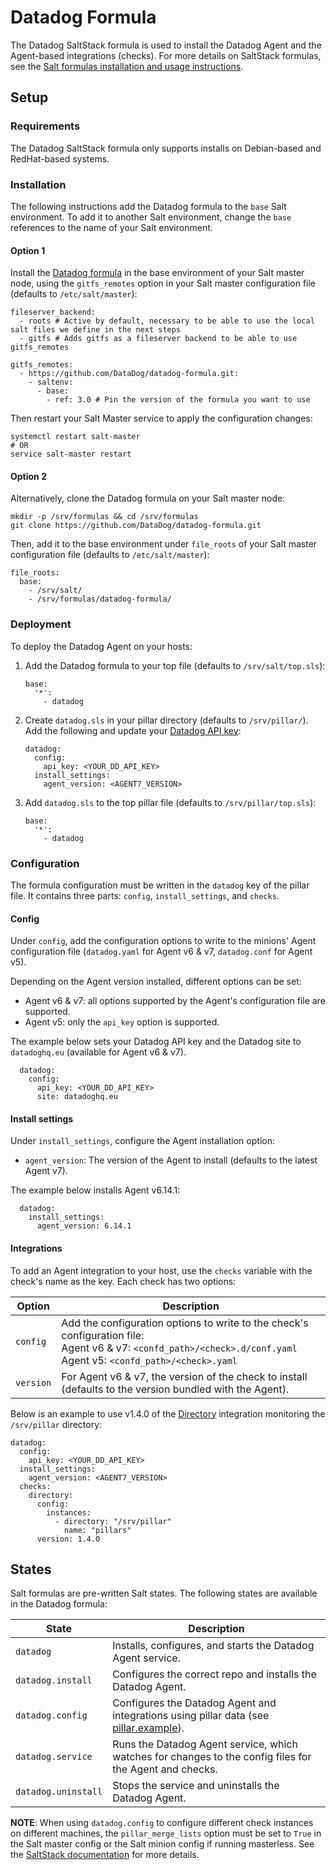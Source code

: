# Datadog Formula

The Datadog SaltStack formula is used to install the Datadog Agent and the Agent-based integrations (checks). For more details on SaltStack formulas, see the [Salt formulas installation and usage instructions][1].

## Setup

### Requirements

The Datadog SaltStack formula only supports installs on Debian-based and RedHat-based systems.

### Installation

The following instructions add the Datadog formula to the `base` Salt environment. To add it to another Salt environment, change the `base` references to the name of your Salt environment.

#### Option 1

Install the [Datadog formula][6] in the base environment of your Salt master node, using the `gitfs_remotes` option in your Salt master configuration file (defaults to `/etc/salt/master`):

```text
fileserver_backend:
  - roots # Active by default, necessary to be able to use the local salt files we define in the next steps
  - gitfs # Adds gitfs as a fileserver backend to be able to use gitfs_remotes

gitfs_remotes:
  - https://github.com/DataDog/datadog-formula.git:
    - saltenv:
      - base:
        - ref: 3.0 # Pin the version of the formula you want to use
```

Then restart your Salt Master service to apply the configuration changes:

```shell
systemctl restart salt-master
# OR
service salt-master restart
```

#### Option 2

Alternatively, clone the Datadog formula on your Salt master node:

```shell
mkdir -p /srv/formulas && cd /srv/formulas
git clone https://github.com/DataDog/datadog-formula.git
```

Then, add it to the base environment under `file_roots` of your Salt master configuration file (defaults to `/etc/salt/master`):

```text
file_roots:
  base:
    - /srv/salt/
    - /srv/formulas/datadog-formula/
```

### Deployment

To deploy the Datadog Agent on your hosts:

1. Add the Datadog formula to your top file (defaults to `/srv/salt/top.sls`):

    ```text
    base:
      '*':
        - datadog
    ```

2. Create `datadog.sls` in your pillar directory (defaults to `/srv/pillar/`). Add the following and update your [Datadog API key][2]:

    ```
    datadog:
      config:
        api_key: <YOUR_DD_API_KEY>
      install_settings:
        agent_version: <AGENT7_VERSION>
    ```

3. Add `datadog.sls` to the top pillar file (defaults to `/srv/pillar/top.sls`):

    ```text
    base:
      '*':
        - datadog
    ```

### Configuration

The formula configuration must be written in the `datadog` key of the pillar file. It contains three parts: `config`, `install_settings`, and `checks`.

#### Config

Under `config`, add the configuration options to write to the minions' Agent configuration file (`datadog.yaml` for Agent v6 & v7, `datadog.conf` for Agent v5).

Depending on the Agent version installed, different options can be set:

- Agent v6 & v7: all options supported by the Agent's configuration file are supported.
- Agent v5: only the `api_key` option is supported.

The example below sets your Datadog API key and the Datadog site to `datadoghq.eu` (available for Agent v6 & v7).

```text
  datadog:
    config:
      api_key: <YOUR_DD_API_KEY>
      site: datadoghq.eu
```

#### Install settings

Under `install_settings`, configure the Agent installation option:

- `agent_version`: The version of the Agent to install (defaults to the latest Agent v7).

The example below installs Agent v6.14.1:

```text
  datadog:
    install_settings:
      agent_version: 6.14.1
```

#### Integrations

To add an Agent integration to your host, use the `checks` variable with the check's name as the key. Each check has two options:

| Option    | Description                                                                                                                                                             |
|-----------|-------------------------------------------------------------------------------------------------------------------------------------------------------------------------|
| `config`  | Add the configuration options to write to the check's configuration file:<br>Agent v6 & v7: `<confd_path>/<check>.d/conf.yaml`<br>Agent v5: `<confd_path>/<check>.yaml` |
| `version` | For Agent v6 & v7, the version of the check to install (defaults to the version bundled with the Agent).                                                                |

Below is an example to use v1.4.0 of the [Directory][3] integration monitoring the `/srv/pillar` directory:

```text
datadog:
  config:
    api_key: <YOUR_DD_API_KEY>
  install_settings:
    agent_version: <AGENT7_VERSION>
  checks:
    directory:
      config:
        instances:
          - directory: "/srv/pillar"
            name: "pillars"
      version: 1.4.0
```

## States

Salt formulas are pre-written Salt states. The following states are available in the Datadog formula:

| State               | Description                                                                                             |
|---------------------|---------------------------------------------------------------------------------------------------------|
| `datadog`           | Installs, configures, and starts the Datadog Agent service.                                             |
| `datadog.install`   | Configures the correct repo and installs the Datadog Agent.                                             |
| `datadog.config`    | Configures the Datadog Agent and integrations using pillar data (see [pillar.example][4]).              |
| `datadog.service`   | Runs the Datadog Agent service, which watches for changes to the config files for the Agent and checks. |
| `datadog.uninstall` | Stops the service and uninstalls the Datadog Agent.                                                     |

**NOTE**: When using `datadog.config` to configure different check instances on different machines, the `pillar_merge_lists` option must be set to `True` in the Salt master config or the Salt minion config if running masterless. See the [SaltStack documentation][5] for more details.

[1]: http://docs.saltstack.com/en/latest/topics/development/conventions/formulas.html
[2]: https://app.datadoghq.com/account/settings#api
[3]: https://docs.datadoghq.com/integrations/directory/
[4]: https://github.com/DataDog/datadog-formula/blob/master/pillar.example
[5]: https://docs.saltstack.com/en/latest/ref/configuration/master.html#pillar-merge-lists
[6]: https://github.com/DataDog/datadog-formula
